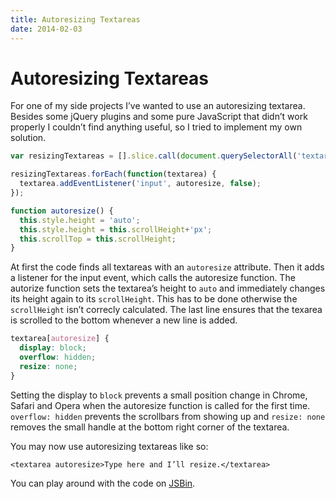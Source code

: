 ```yaml
---
title: Autoresizing Textareas
date: 2014-02-03
---
```

# Autoresizing Textareas

For one of my side projects I’ve wanted to use an autoresizing textarea. Besides some jQuery plugins and some pure JavaScript that didn’t work properly I couldn’t find anything useful, so I tried to implement my own solution.

```javascript
var resizingTextareas = [].slice.call(document.querySelectorAll('textarea[autoresize]'));

resizingTextareas.forEach(function(textarea) {
  textarea.addEventListener('input', autoresize, false);
});

function autoresize() {
  this.style.height = 'auto';
  this.style.height = this.scrollHeight+'px';
  this.scrollTop = this.scrollHeight;
}
```

At first the code finds all textareas with an `autoresize` attribute. Then it adds a listener for the input event, which calls the autoresize function. The autorize function sets the textarea’s height to `auto` and immediately changes its height again to its `scrollHeight`. This has to be done otherwise the `scrollHeight` isn’t correcly calculated. The last line ensures that the texarea is scrolled to the bottom whenever a new line is added.

```css
textarea[autoresize] {
  display: block;
  overflow: hidden;
  resize: none;
}
```

Setting the display to `block` prevents a small position change in Chrome, Safari and Opera when the autoresize function is called for the first time. `overflow: hidden` prevents the scrollbars from showing up and `resize: none` removes the small handle at the bottom right corner of the textarea.

You may now use autoresizing textareas like so:

```markup
<textarea autoresize>Type here and I’ll resize.</textarea>
```

You can play around with the code on [JSBin](http://jsbin.com/okUyAgAP/1/edit).
